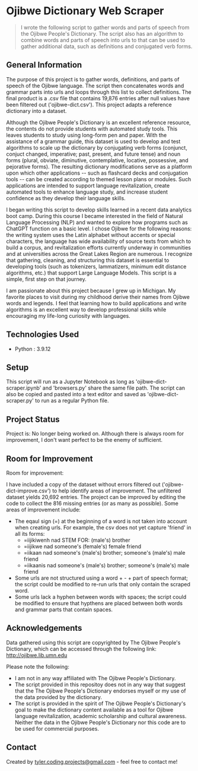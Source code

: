 # Ojibwe Dictionary Web Scraper
> I wrote the following script to gather words and parts of speech from the Ojibwe People's Dictionary. The script also has an algorithm to combine words and parts of speech into urls to that can be used to gather additional data, such as definitions and conjugated verb forms.


## General Information

The purpose of this project is to gather words, definitions, and parts of speech of the Ojibwe language. The script then concatenates words and grammar parts into urls and loops through this list to collect definitions. The final product is a .csv file that contains 19,876 entries after null values have been filtered out ('ojibwe-dict.csv'). This project adapts a reference dictionary into a dataset.

Although the Ojibwe People's Dictionary is an excellent reference resource, the contents do not provide students with automated study tools. This leaves students to study using long-form pen and paper. With the assistance of a grammar guide, this dataset is used to develop and test algorithms to scale up the dictionary by conjugating verb forms (conjunct, conjuct changed, imperative; past, present, and future tense) and noun forms (plural, obviate, diminutive, contemplative, locative, possessive, and pejorative forms). The resulting dictionary modifications serve as a platform upon which other applications -- such as flashcard decks and conjugation tools -- can be created according to themed lesson plans or modules. Such applications are intended to support language revitalization, create automated tools to enhance language study, and increase student confidence as they develop their language skills.

I began writing this script to develop skills learned in a recent data analytics boot camp. During this course I became interested in the field of Natural Language Processing (NLP) and wanted to explore how programs such as ChatGPT function on a basic level. I chose Ojibwe for the following reasons: the writing system uses the Latin alphabet without accents or special characters, the language has wide availability of source texts from which to build a corpus, and revitalization efforts currently underway in communities and at universities across the Great Lakes Region are numerous. I recognize that gathering, cleaning, and structuring this dataset is essential to developing tools (such as tokenizers, lammatizers, minimum edit distance algorithms, etc.) that support Large Language Models. This script is a simple, first step on that journey.

I am passionate about this project because I grew up in Michigan. My favorite places to visit during my childhood derive their names from Ojibwe words and legends. I feel that learning how to build applications and write algorithms is an excellent way to develop professional skills while encouraging my life-long curiosity with languages.


## Technologies Used
- Python           : 3.9.12


## Setup
This script will run as a Jupyter Notebook as long as 'ojibwe-dict-scraper.ipynb' and 'browsers.py' share the same file path. The script can also be copied and pasted into a text editor and saved as 'ojibwe-dict-scraper.py' to run as a regular Python file.


## Project Status
Project is: No longer being worked on. Although there is always room for improvement, I don't want perfect to be the enemy of sufficient.


## Room for Improvement

Room for improvement:

I have included a copy of the dataset without errors filtered out ('ojibwe-dict-improve.csv') to help identify areas of improvement. The unfiltered dataset yields 20,692 entries. The project can be improved by editing the code to collect the 816 missing entries (or as many as possible).  Some areas of improvement include:

- The eqaul sign (=) at the beginning of a word is not taken into account when creating urls. For example, the csv does not yet capture 'friend' in all its forms:
	- =iijikiwenh nad STEM FOR: (male's) brother
	- =iijikwe nad someone's (female's) female friend
	- =iikaan nad someone's (male's) brother; someone's (male's) male friend
	- =iikaanis nad someone's (male's) brother; someone's (male's) male friend
- Some urls are not structured using a word + - + part of speech format; the script could be modified to re-run urls that only contain the scraped word.
- Some urls lack a hyphen between words with spaces; the script could be modified to ensure that hypthens are placed between both words and grammar parts that contain spaces.


## Acknowledgements

Data gathered using this script are copyrighted by The Ojibwe People's Dictionary, which can be accessed through the following link: http://ojibwe.lib.umn.edu

Please note the following:
- I am not in any way affiliated with The Ojibwe People's Dictionary.
- The script provided in this repositoy does not in any way that suggest that the The Ojibwe People's Dictionary endorses myself or my use of the data provided by the dictionary.
- The script is provided in the spirit of The Ojibwe People's Dictionary's goal to make the dictionary content available as a tool for Ojibwe language revitalization, academic scholarship and cultural awareness. Neither the data in the Ojibwe People's Dictionary nor this code are to be used for commercial purposes.


## Contact
Created by tyler.coding.projects@gmail.com - feel free to contact me!
